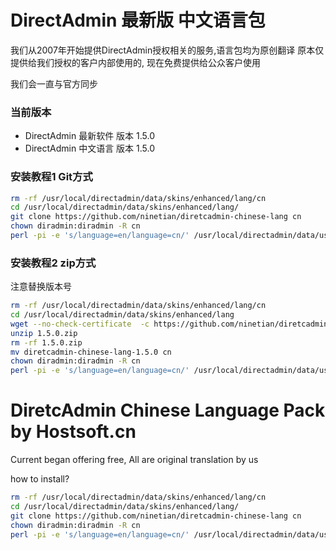 # DirectAdmin 最新版 中文语言包

我们从2007年开始提供DirectAdmin授权相关的服务,语言包均为原创翻译
原本仅提供给我们授权的客户内部使用的, 现在免费提供给公众客户使用

我们会一直与官方同步

### 当前版本
* DirectAdmin 最新软件 版本  1.5.0
* DirectAdmin 中文语言 版本  1.5.0

### 安装教程1 Git方式
```sh
rm -rf /usr/local/directadmin/data/skins/enhanced/lang/cn
cd /usr/local/directadmin/data/skins/enhanced/lang/
git clone https://github.com/ninetian/diretcadmin-chinese-lang cn
chown diradmin:diradmin -R cn
perl -pi -e 's/language=en/language=cn/' /usr/local/directadmin/data/users/*/user.conf
```

### 安装教程2 zip方式
   注意替换版本号
```sh
rm -rf /usr/local/directadmin/data/skins/enhanced/lang/cn
cd /usr/local/directadmin/data/skins/enhanced/lang
wget --no-check-certificate  -c https://github.com/ninetian/diretcadmin-chinese-lang/archive/1.5.0.zip
unzip 1.5.0.zip
rm -rf 1.5.0.zip
mv diretcadmin-chinese-lang-1.5.0 cn
chown diradmin:diradmin -R cn
perl -pi -e 's/language=en/language=cn/' /usr/local/directadmin/data/users/*/user.conf
```


# DiretcAdmin Chinese Language Pack by Hostsoft.cn

Current began offering free, All are original translation by us

how to install?


```sh
rm -rf /usr/local/directadmin/data/skins/enhanced/lang/cn
cd /usr/local/directadmin/data/skins/enhanced/lang/
git clone https://github.com/ninetian/diretcadmin-chinese-lang cn
chown diradmin:diradmin -R cn
perl -pi -e 's/language=en/language=cn/' /usr/local/directadmin/data/users/*/user.conf
```




